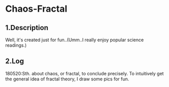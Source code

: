 Chaos-Fractal
====
1.Description
----
Well, it's created just for fun..(Umm..I really enjoy popular science readings.)

2.Log
----
180520:Sth. about chaos, or fractal, to conclude precisely. To intuitively get the general idea of fractal theory, I draw some pics 
for fun.
